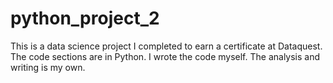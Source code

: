 # python_project_2

This is a data science project I completed to earn a certificate at Dataquest. The code sections are in Python. I wrote the code myself. The analysis and writing is my own. 
